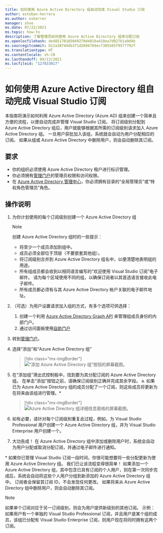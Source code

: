 ```yaml
---
title: 如何使用 Azure Active Directory 组自动完成 Visual Studio 订阅
author: esteban-herrera
ms.author: esherrer
manager: shve
ms.date: 07/22/2021
ms.topic: how-to
description: 了解管理员如何使用 Azure Active Directory 组来分配订阅
ms.openlocfilehash: de485170185049270d4819a418ea7d027b1a9d4b
ms.sourcegitcommit: b12a38744db371d2894769ecf305585f9577792f
ms.translationtype: HT
ms.contentlocale: zh-CN
ms.lasthandoff: 09/13/2021
ms.locfileid: "127833017"
---
```

# <a name="how-to-automate-your-visual-studio-subscriptions-using-azure-active-directory-groups"></a>如何使用 Azure Active Directory 组自动完成 Visual Studio 订阅

本指南将演示如何利用 Azure Active Directory (Azure AD) 组来创建一个简单且方便的流程，以便自动完成并管理 Visual Studio 订阅。
将订阅级别分配到 Azure Active Directory 组后，用户就能够根据其所需的订阅级别请求加入 Azure Active Directory 组。 一旦用户获批加入该组，系统就会自动为用户分配相应的订阅。 如果从组或 Azure Active Directory 中删除用户，则会自动删除其订阅。

## <a name="requirements"></a>要求
- 你的组织必须使用 Azure Active Directory 租户进行标识管理。
- 你必须拥有[管理门户](https://manage.visualstudio.com)的管理员权限和访问权限。
- 在 [Azure Active Directory 管理中心](https://aad.portal.azure.com/)，你必须拥有目录的“全局管理员”或“特权角色管理员”角色。

## <a name="how-to"></a>操作说明
1.  为你计划使用的每个订阅级别创建一个 Azure Active Directory 组 
    > [!NOTE]
    > 创建 Azure Active Directory 组时的一些提示：
    > - 将至少一个成员添加到组中。
    > - 成员必须全部位于顶层（不要嵌套其他组）。
    > - 将订阅级别合并到 Azure Active Directory 组名中，以便清楚地表明组的用途。 
    > - 所有组成员都会收到以相同语言编写的“欢迎使用 Visual Studio 订阅”电子邮件。 请为每个区域使用不同的组，以确保订阅者以其首选语言接收此电子邮件。
    > - 所有成员都必须有与其 Azure Active Directory 帐户关联的电子邮件地址。

2.  （可选）为用户设置请求加入组的方式，有多个选项可供选择：
    1.  创建一个利用 [Azure Active Directory Graph API](https://docs.microsoft.com/graph/api/resources/groups-overview?view=graph-rest-1.0) 来管理组成员身份的内部门户。
    2.  通过访问面板使用[自助门户](https://docs.microsoft.com/azure/active-directory/enterprise-users/groups-self-service-management) 
3.  转到[管理门户](https://manage.visualstudio.com)。
4.  选择“添加”和“Azure Active Directory 组”
    > [!div class="mx-imgBorder"]
    > ![“添加 Azure Active Directory 组”按钮的屏幕截图。](media/add-azure-ad-group.png "单击“添加”按钮，然后单击“Azure Active Directory 组”")

5.  在“添加组”滑出式控制板中，找到要为其分配订阅的 Azure Active Directory 组。 在单击“添加”按钮之前，请确保订阅级别正确并完成其余字段。
    a.  如果已为 Azure Active Directory 组的成员分配了一个订阅，则这些成员将更新为在将来由该组进行管理。\*
    > [!div class="mx-imgBorder"]
    > ![Azure Active Directory 组详细信息窗格的屏幕截图。](media/azure-ad-group-details.png "选择组，并选择要分配给该组的订阅级别")

6.  如有必要，请针对每个订阅级别重复此过程，例如，为 Visual Studio Professional 用户创建一个 Azure Active Directory 组，并为 Visual Studio Enterprise 用户创建一个。
7.  大功告成！ 在 Azure Active Directory 组中添加或删除用户时，系统会自动为用户分配或取消分配订阅，并通过电子邮件进行通知。

\* 如果你已管理 Visual Studio 订阅一段时间，你很可能想要将一些分配更新为使用 Azure Active Directory 组。 我们已让该流程变得很简单！ 如果添加一个 Azure Active Directory 组，其中包含已具有订阅的个人用户，则在第一次同步完成后，系统会自动将这些个人用户分组到新添加的 Azure Active Directory 组中。 订阅者会保留其订阅 ID，不会发现任何更改。 如果将来从 Azure Active Directory 组中删除用户，则会自动删除其订阅。 

> [!NOTE]
>如果单个订阅对应于另一订阅级别，则会为用户提供新级别的其他订阅。 示例：如果用户有一个单独的 Visual Studio Professional 订阅，并且用户是某个组的成员，该组已分配有 Visual Studio Enterprise 订阅，则用户现在将同时拥有这两个订阅。 
